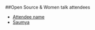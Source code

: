 ##Open Source & Women talk attendees

* [Attendee name](https://github.com/thelastjedi/osw-talk "github/twitter/facebook profile")
* [Saumya](https://github.com/Sam1301)


